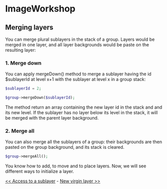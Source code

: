 # ImageWorkshop

## Merging layers

You can merge plural sublayers in the stack of a group. Layers would be merged in one layer, and all layer backgrounds would be paste on the resulting layer:

### 1. Merge down

You can apply mergeDown() method to merge a sublayer having the id $sublayerId at level x+1 with the sublayer at level x in a group stack:

```php
$sublayerId = 2;

$group->mergeDown($sublayerId);
```

The method return an array containing the new layer id in the stack and and its new level. If the sublayer has no layer below its level in the stack, it will be merged with the parent layer background.

### 2. Merge all

You can also merge all the sublayers of a group: their backgrounds are then pasted on the group background, and its stack is cleared.

```php
$group->mergeAll();
```

You know how to add, to move and to place layers. Now, we will see different ways to initialize a layer.

[<< Access to a sublayer](access-sublayer.md) - [New virgin layer >>](virgin-layer.md)
